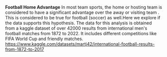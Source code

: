 **Football Home Advantage**
In most team sports, the home or hosting team is considered to have a significant advantage over the away or visiting team . 
This is considered to be true for football (soccer) as well.Here we explore if the data supports this hypothesis. 
The data for this analysis is obtained from a kaggle dataset of over 42000 results from international men's football matches from 1872 to 2022.
It includes different competitions like FIFA World Cup and friendly matches. 
https://www.kaggle.com/datasets/martj42/international-football-results-from-1872-to-2017
